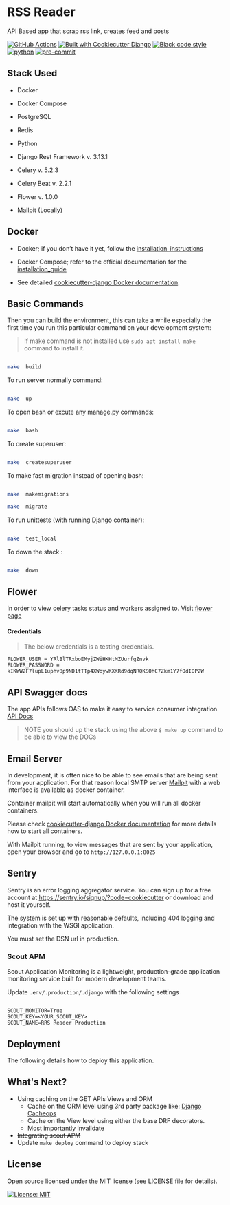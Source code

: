 
# RSS Reader

API Based app that scrap rss link, creates feed and posts

[![GitHub Actions](https://github.com/mohamedmansor/rrs-reader/actions/workflows/ci.yml/badge.svg?branch=main)](https://github.com/mohamedmansor/rrs-reader/actions?workflow=CI)
 [![Built with Cookiecutter Django](https://img.shields.io/badge/built%20with-Cookiecutter%20Django-ff69b4.svg?logo=cookiecutter)](https://github.com/cookiecutter/cookiecutter-django/) [![Black code style](https://img.shields.io/badge/code%20style-black-000000.svg)](https://github.com/ambv/black) [![python](https://img.shields.io/badge/Python-3.11-3776AB.svg?style=flat&logo=python&logoColor=white)](https://www.python.org) [![pre-commit](https://img.shields.io/badge/pre--commit-enabled-brightgreen?logo=pre-commit&logoColor=white)](https://github.com/pre-commit/pre-commit)

## Stack Used

+ Docker

+ Docker Compose

+ PostgreSQL

+ Redis

+ Python

+ Django Rest Framework v. 3.13.1

+ Celery v. 5.2.3

+ Celery Beat v. 2.2.1

+ Flower v. 1.0.0

+ Mailpit (Locally)

## Docker

+ Docker; if you don’t have it yet, follow the [installation_instructions](https://docs.docker.com/install/#supported-platforms)

+ Docker Compose; refer to the official documentation for the [installation_guide](https://docs.docker.com/compose/install/)

+ See detailed [cookiecutter-django Docker documentation](http://cookiecutter-django.readthedocs.io/en/latest/deployment-with-docker.html).

## Basic Commands

Then you can build the environment, this can take a while especially the first time you run this particular command on your development system:

> If make command is not installed use `sudo apt install make` command to install it.

```bash

make  build

```

To run server normally command:

```bash

make  up

```

To open bash or excute any manage.py commands:

```bash

make  bash

```

To create superuser:

```bash

make  createsuperuser

```

To make fast migration instead of opening bash:

```bash

make  makemigrations

make  migrate

```

To run unittests (with running Django container):

```bash

make  test_local

```

To down the stack :

```bash

make  down

```

## Flower

In order to view celery tasks status and workers assigned to. Visit [flower page](http://0.0.0.0:5555/)

#### Credentials

> The below credentials is a testing credentials.
```
FLOWER_USER = YRlBlTRxboEMyjZWiHKHtMZUurfgZnvk
FLOWER_PASSWORD = kIKWW2F7lupL1uphv8p9ND1tTTp4XWoywKXKRd9dqNRQKSOhC7Zkm1Y7fOdIDP2W
```


## API Swagger docs

The app APIs follows OAS to make it easy to service consumer integration. [API Docs](http://0.0.0.0:8000/api/docs/)
> NOTE you should up the stack using the above `$ make up` command to be able to view the DOCs


## Email Server

In development, it is often nice to be able to see emails that are being sent from your application. For that reason local SMTP server [Mailpit](https://github.com/axllent/mailpit) with a web interface is available as docker container.

Container mailpit will start automatically when you will run all docker containers.

Please check [cookiecutter-django Docker documentation](http://cookiecutter-django.readthedocs.io/en/latest/deployment-with-docker.html) for more details how to start all containers.

With Mailpit running, to view messages that are sent by your application, open your browser and go to `http://127.0.0.1:8025`

## Sentry

Sentry is an error logging aggregator service. You can sign up for a free account at <https://sentry.io/signup/?code=cookiecutter> or download and host it yourself.

The system is set up with reasonable defaults, including 404 logging and integration with the WSGI application.

You must set the DSN url in production.

### Scout APM
Scout Application Monitoring is a lightweight, production-grade application monitoring service built for modern development teams.

Update `.env/.production/.django` with the following settings
```

SCOUT_MONITOR=True
SCOUT_KEY=<YOUR_SCOUT_KEY>
SCOUT_NAME=RRS Reader Production

```

## Deployment

The following details how to deploy this application.

## What's Next?

+ Using caching on the GET APIs Views and ORM
  + Cache on the ORM level using 3rd party package like: [Django Cacheops](https://github.com/Suor/django-cacheops)
  + Cache on the View level using either the base DRF decorators.
  + Most importantly invalidate
+ ~~Integrating scout APM~~
+ Update `make deploy` command to deploy stack

## License

Open source licensed under the MIT license (see LICENSE file for details).

[![License: MIT](https://img.shields.io/badge/License-MIT-yellow.svg)](https://opensource.org/licenses/MIT)
